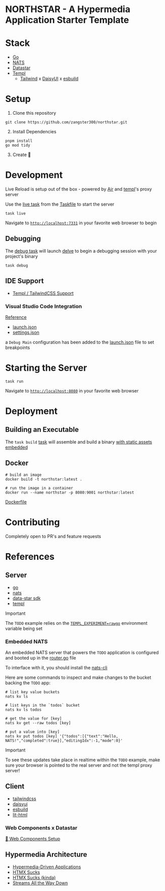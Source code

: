 # NORTHSTAR - A Hypermedia Application Starter Template

# Stack

- [Go](https://go.dev/doc/)
- [NATS](https://docs.nats.io/)
- [Datastar](https://github.com/starfederation/datastar)
- [Templ](https://templ.guide/)
  - [Tailwind](https://tailwindcss.com/) x [DaisyUI](https://daisyui.com/) x [esbuild](https://esbuild.github.io/)

# Setup

1. Clone this repository

```shell
git clone https://github.com/zangster300/northstar.git
```

2. Install Dependencies

```shell
pnpm install
go mod tidy
```

3. Create 🚀

# Development

Live Reload is setup out of the box - powered by [Air](https://github.com/air-verse/air) and [templ](https://templ.guide/commands-and-tools/live-reload-with-other-tools#putting-it-all-together)'s proxy server

Use the [live task](./Taskfile.yml#L78) from the [Taskfile](https://taskfile.dev/) to start the server

```shell
task live
```

Navigate to [`http://localhost:7331`](http://localhost:7331) in your favorite web browser to begin

## Debugging

The [debug task](<(./Taskfile.yml#L33)>) will launch [delve](https://github.com/go-delve/delve) to begin a debugging session with your project's binary

```shell
task debug
```

## IDE Support

- [Templ / TailwindCSS Support](https://templ.guide/commands-and-tools/ide-support)

### Visual Studio Code Integration

[Reference](https://code.visualstudio.com/docs/languages/go)

- [launch.json](./.vscode/launch.json)
- [settings.json](./.vscode/settings.json)

a `Debug Main` configuration has been added to the [launch.json](./.vscode/launch.json) file to set breakpoints

# Starting the Server

```shell
task run
```

Navigate to [`http://localhost:8080`](http://localhost:8080) in your favorite web browser

# Deployment

## Building an Executable

The `task build` [task](./Taskfile.yml#L26) will assemble and build a binary [with static assets embedded](./static_prod.go#L19)

## Docker

```shell
# build an image
docker build -t northstar:latest .

# run the image in a container
docker run --name northstar -p 8080:9001 northstar:latest
```

[Dockerfile](./Dockerfile)

# Contributing

Completely open to PR's and feature requests

# References

## Server

- [go](https://go.dev/)
- [nats](https://docs.nats.io/)
- [data-star sdk](https://github.com/starfederation/datastar/tree/develop/sdk)
- [templ](https://templ.guide/)

> [!IMPORTANT]  
> The `TODO` example relies on the [`TEMPL_EXPERIMENT=rawgo`](https://templ.guide/syntax-and-usage/raw-go/) environment variable being set

### Embedded NATS

An embedded NATS server that powers the `TODO` application is configured and booted up in the [router.go](./handlers/router.go#L16) file

To interface with it, you should install the [nats-cli](https://github.com/nats-io/natscli)

Here are some commands to inspect and make changes to the bucket backing the `TODO` app:

```shell
# list key value buckets
nats kv ls

# list keys in the `todos` bucket
nats kv ls todos

# get the value for [key]
nats kv get --raw todos [key]

# put a value into [key]
nats kv put todos [key] '{"todos":[{"text":"Hello, NATS!","completed":true}],"editingIdx":-1,"mode":0}'
```

> [!IMPORTANT]  
> To see these updates take place in realtime within the `TODO` example, make sure your browser is pointed to the real server and not the templ proxy server!

## Client

- [tailwindcss](https://tailwindcss.com/)
- [daisyui](https://daisyui.com/)
- [esbuild](https://esbuild.github.io/)
- [lit-html](https://lit.dev/)

### Web Components x Datastar

[🔗 Web Components Setup](./web/libs/lit-html/README.md)

## Hypermedia Architecture

- [Hypermedia-Driven Applications](https://htmx.org/essays/hypermedia-driven-applications/)
- [HTMX Sucks](https://htmx.org/essays/htmx-sucks/)
- [HTMX Sucks (kinda)](https://data-star.dev/essays/htmx_sucks)
- [Streams All the Way Down](https://data-star.dev/essays/event_streams_all_the_way_down)
